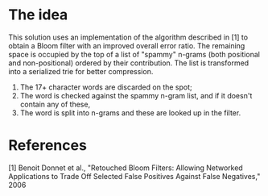 The idea
========
This solution uses an implementation of the algorithm described in [1] to
obtain a Bloom filter with an improved overall error ratio. The remaining space
is occupied by the top of a list of "spammy" n-grams (both positional and
non-positional) ordered by their contribution. The list is transformed into a
serialized trie for better compression.

1. The 17+ character words are discarded on the spot;
2. The word is checked against the spammy n-gram list, and if it doesn't
   contain any of these,
3. The word is split into n-grams and these are looked up in the filter.

References
==========
[1] Benoit Donnet et al., "Retouched Bloom Filters: Allowing Networked
Applications to Trade Off Selected False Positives Against False Negatives,"
2006

